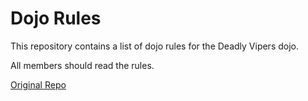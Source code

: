 Dojo Rules
==========

This repository contains a list of dojo rules for the Deadly Vipers dojo.

All members should read the rules.

[Original Repo](https://github.com/deadlyvipers)
